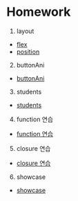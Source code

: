 # Homework

1. layout
  - [flex](https://uchang7194.github.io/Homework/layout/flex.html)
  - [position](https://uchang7194.github.io/Homework/layout/position.html)

2. buttonAni
  - [buttonAni](https://uchang7194.github.io/Homework/buttonAni/)

3. students 
  - [students](https://uchang7194.github.io/Homework/students/)

4. function 연습 
  - [function 연습](jsFunction/js/function.js)

5. closure 연습
  - [closure 연습](closure/js/closure.js) 

6. showcase 
  - [showcase](https://uchang7194.github.io/Homework/showcase/)

